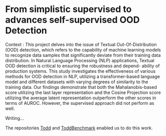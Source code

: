 
# From simplistic supervised to advances self-supervised OOD Detection

Context : 
This project delves into the issue of Textual Out-Of-Distribution (OOD) detection, which refers to the capability of machine learning models to recognize data samples that significantly deviate from their training data distribution. In Natural Language Processing (NLP) applications, Textual OOD detection is critical to ensuring the robustness and depend- ability of production systems. This study investigates the effectiveness of various methods for OOD detection in NLP, utilizing a transformer-based language model and different datasets with varying degrees of similarity to the training data. Our findings demonstrate that both the Mahalanobis-based score utilizing the last layer representation and the Cosine Projection score utilizing the average latent representation outperform the other scores in terms of AUROC. However, the supervised approach did not perform as well. 


Writing...

The repositories [Todd](https://github.com/icannos/Todd) and [ToddBenchmark](https://github.com/icannos/ToddBenchmark) enabled us to do this work. 

